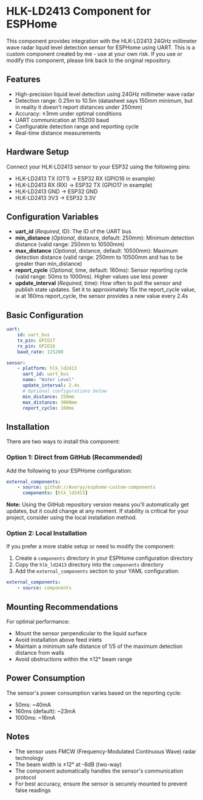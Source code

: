 # HLK-LD2413 Component for ESPHome

This component provides integration with the HLK-LD2413 24GHz millimeter wave radar liquid level detection sensor for ESPHome using UART. This is a custom component created by me - use at your own risk. If you use or modify this component, please link back to the original repository.

## Features

-   High-precision liquid level detection using 24GHz millimeter wave radar
-   Detection range: 0.25m to 10.5m (datasheet says 150mm minimum, but in reality it doesn't report distances under 250mm)
-   Accuracy: ±3mm under optimal conditions
-   UART communication at 115200 baud
-   Configurable detection range and reporting cycle
-   Real-time distance measurements

## Hardware Setup

Connect your HLK-LD2413 sensor to your ESP32 using the following pins:

-   HLK-LD2413 TX (OT1) → ESP32 RX (GPIO16 in example)
-   HLK-LD2413 RX (RX) → ESP32 TX (GPIO17 in example)
-   HLK-LD2413 GND → ESP32 GND
-   HLK-LD2413 3V3 → ESP32 3.3V

## Configuration Variables

-   **uart_id** (_Required_, ID): The ID of the UART bus
-   **min_distance** (_Optional_, distance, default: 250mm): Minimum detection distance (valid range: 250mm to 10500mm)
-   **max_distance** (_Optional_, distance, default: 10500mm): Maximum detection distance (valid range: 250mm to 10500mm and has to be greater than min_distance)
-   **report_cycle** (_Optional_, time, default: 160ms): Sensor reporting cycle (valid range: 50ms to 1000ms). Higher values use less power
-   **update_interval** (_Required_, time): How often to poll the sensor and publish state updates. Set it to approximately 15x the report_cycle value, ie at 160ms report_cycle, the sensor provides a new value every 2.4s

## Basic Configuration

```yaml
uart:
    id: uart_bus
    tx_pin: GPIO17
    rx_pin: GPIO16
    baud_rate: 115200

sensor:
    - platform: hlk_ld2413
      uart_id: uart_bus
      name: "Water Level"
      update_interval: 2.4s
      # Optional configurations below
      min_distance: 250mm
      max_distance: 3000mm
      report_cycle: 160ms
```

## Installation

There are two ways to install this component:

### Option 1: Direct from GitHub (Recommended)

Add the following to your ESPHome configuration:

```yaml
external_components:
    - source: github://Averyy/esphome-custom-components
      components: [hlk_ld2413]
```

**Note:** Using the GitHub repository version means you'll automatically get updates, but it could change at any moment. If stability is critical for your project, consider using the local installation method.

### Option 2: Local Installation

If you prefer a more stable setup or need to modify the component:

1. Create a `components` directory in your ESPHome configuration directory
2. Copy the `hlk_ld2413` directory into the `components` directory
3. Add the `external_components` section to your YAML configuration:

```yaml
external_components:
    - source: components
```

## Mounting Recommendations

For optimal performance:

-   Mount the sensor perpendicular to the liquid surface
-   Avoid installation above feed inlets
-   Maintain a minimum safe distance of 1/5 of the maximum detection distance from walls
-   Avoid obstructions within the ±12° beam range

## Power Consumption

The sensor's power consumption varies based on the reporting cycle:

-   50ms: ~40mA
-   160ms (default): ~23mA
-   1000ms: ~16mA

## Notes

-   The sensor uses FMCW (Frequency-Modulated Continuous Wave) radar technology
-   The beam width is ±12° at -6dB (two-way)
-   The component automatically handles the sensor's communication protocol
-   For best accuracy, ensure the sensor is securely mounted to prevent false readings
